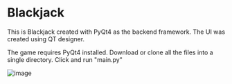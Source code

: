 Blackjack
==========

This is Blackjack created with PyQt4 as the backend framework.
The UI was created using QT designer.

The game requires PyQt4 installed.  Download or clone all the files into a single directory. Click and run "main.py"

![image](https://cloud.githubusercontent.com/assets/11879769/25784931/40617912-332a-11e7-8c54-ebd6b5495e7c.png)

